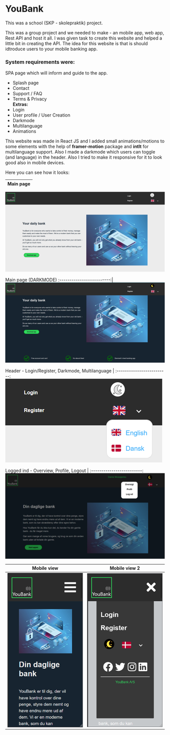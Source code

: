 # YouBank

This was a school (SKP - skolepraktik) project.

This was a group project and we needed to make - an mobile app, web app, Rest API and host it all. I was given task to create this website and helped a little bit in creating the API. The idea for this website is that is should idtroduce users to your mobile banking app.</br>

### System requirements were: </br>

SPA page which will inform and guide to the app.
* Splash page
* Contact
* Support / FAQ
* Terms & Privacy </br>
<b>Extras: </b>
* Login
* User profile / User Creation
* Darkmode
* Multilanguage
* Animations 

This website was made in React JS and I added small animations/motions to some elements with the help of <b>framer-motion</b> package and <b>intlt</b> for multilanguage support. Also I made a darkmode which users can toggle (and language) in the header. Also I tried to make it responsive for it to look good also in mobile devices.


Here you can see how it looks:

Main page           |  
:-------------------------:|
![](https://github.com/DainisM/Screenshots/blob/master/YouBank/Screenshot_4.png)    

Main page (DARKMODE)
:-------------------------:|
![](https://github.com/DainisM/Screenshots/blob/master/YouBank/Screenshot_1.png)

Header - Login/Register, Darkmode, Multilanguage           |
:-------------------------:
![](https://github.com/DainisM/Screenshots/blob/master/YouBank/Screenshot_5.png)  

Logged ind - Overview, Profile, Logout         |
:-------------------------:
![](https://github.com/DainisM/Screenshots/blob/master/YouBank/Screenshot_20.png)  


Mobile view          |  Mobile view 2
:-------------------------:|:-------------------------:
![](https://github.com/DainisM/Screenshots/blob/master/YouBank/Screenshot_7.png)  |  ![](https://github.com/DainisM/Screenshots/blob/master/YouBank/Screenshot_8.png)
